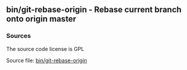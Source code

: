 ## bin/git-rebase-origin - Rebase current branch onto origin master


### Sources
<a href="#sources"></a>
The source code license is GPL

Source file: [bin/git-rebase-origin](/bin/git-rebase-origin)

